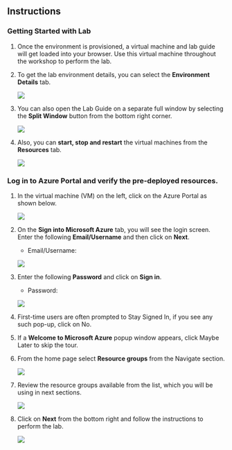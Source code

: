 ## Instructions

### Getting Started with Lab

1. Once the environment is provisioned, a virtual machine and lab guide will get loaded into your browser. Use this virtual machine throughout the workshop to perform the lab.

1. To get the lab environment details, you can select the **Environment Details** tab.

    ![](../media/intro11-1.png)

1. You can also open the Lab Guide on a separate full window by selecting the **Split Window** button from the bottom right corner.

    ![](../media/intro11-2.png)    

1. Also, you can **start, stop and restart** the virtual machines from the **Resources** tab.

    ![](../media/intro11-3.png)

### Log in to Azure Portal and verify the pre-deployed resources.

1. In the virtual machine (VM) on the left, click on the Azure Portal as shown below.

    ![](../media/intro11-4.png)
    
1. On the **Sign into Microsoft Azure** tab, you will see the login screen. Enter the following **Email/Username** and then click on **Next**. 
   
   * Email/Username: <inject key="AzureAdUserEmail"></inject>

    ![](../media/instruction8.png)

1. Enter the following **Password** and click on **Sign in**. 
   
   * Password: <inject key="AzureAdUserPassword"></inject>

    ![](../media/instruction9.png)
    
1. First-time users are often prompted to Stay Signed In, if you see any such pop-up, click on No.
   
1. If a **Welcome to Microsoft Azure** popup window appears, click Maybe Later to skip the tour.

1. From the home page select **Resource groups** from the Navigate section.

    ![](../media/az-305_lab06_instructions_selectrg.png)
    
1. Review the resource groups available from the list, which you will be using in next sections.

    ![](../media/intro11-6.png)

1. Click on **Next** from the bottom right and follow the instructions to perform the lab.

    ![](../media/intro11-5.png)
